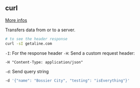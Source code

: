 ## curl

[More infos](https://www.youtube.com/watch?v=I6id1Y0YuNk)

Transfers data from or to a server.
 
```bash
# to see the header response
curl -sI getaline.com
```

`-I`:  For the response header
`-H`: Send a custom request header:

```shell
-H "Content-Type: application/json"
```

`-d`: Send query string

```bash
-d '{"name": "Bossier City", "testing": "isEverything"}'
```

